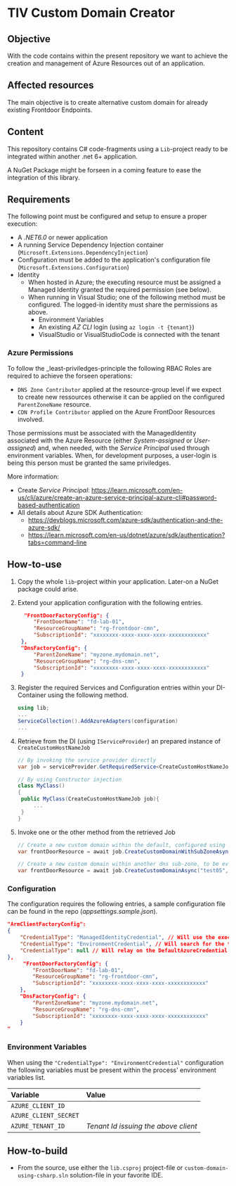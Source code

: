 # TIV Custom Domain Creator

## Objective

With the code contains within the present repository we want to achieve the creation and management of Azure Resources out of an application.

## Affected resources

The main objective is to create alternative custom domain for already existing Frontdoor Endpoints.

## Content

This repository contains C# code-fragments using a `Lib`-project ready to be integrated within another .net 6+ application.

A NuGet Package might be forseen in a coming feature to ease the integration of this library.

## Requirements

The following point must be configured and setup to ensure a proper execution:

- A _.NET6.0_ or newer application
- A running Service Dependency Injection container (`Microsoft.Extensions.DependencyInjection`)
- Configuration must be added to the application's configuration file (`Microsoft.Extensions.Configuration`)
- Identity
  - When hosted in Azure; the executing resource must be assigned a Managed Identity granted the required permission (see below).
  - When running in Visual Studio; one of the following method must be configured. The logged-in identity must share the permissions as above.
    - Environment Variables
    - An existing _AZ CLI_ login (using `az login -t {tenant}`)
    - VisualStudio or VisualStudioCode is connected with the tenant

### Azure Permissions

To follow the _least-priviledges-principle the following RBAC Roles are required to achieve the forseen operations:

- `DNS Zone Contributor` applied at the resource-group level if we expect to create new ressources otherwise it can be applied on the configured `ParentZoneName` resource.
- `CDN Profile Contributor` applied on the Azure FrontDoor Resources involved.

Those permissions must be associated with the ManagedIdentity associated with the Azure Resource (either _System-assigned_ or _User-assigned_) and, when needed, with the _Service Principal_ used through environment variables. When, for development purposes, a user-login is being this person must be granted the same priviledges.

More information:

- Create _Service Principal_: <https://learn.microsoft.com/en-us/cli/azure/create-an-azure-service-principal-azure-cli#password-based-authentication>
- All details about Azure SDK Authentication:
  - <https://devblogs.microsoft.com/azure-sdk/authentication-and-the-azure-sdk/>
  - <https://learn.microsoft.com/en-us/dotnet/azure/sdk/authentication?tabs=command-line>

## How-to-use

1. Copy the whole `lib`-project within your application. Later-on a NuGet package could arise.
1. Extend your application configuration with the following entries.

   ```json
     "FrontDoorFactoryConfig": {
        "FrontDoorName": "fd-lab-01",
        "ResourceGroupName": "rg-frontdoor-cmn",
        "SubscriptionId": "xxxxxxxx-xxxx-xxxx-xxxx-xxxxxxxxxxxx"
    },
    "DnsFactoryConfig": {
        "ParentZoneName": "myzone.mydomain.net",
        "ResourceGroupName": "rg-dns-cmn",
        "SubscriptionId": "xxxxxxxx-xxxx-xxxx-xxxx-xxxxxxxxxxxx"
    }
   ```

1. Register the required Services and Configuration entries within your DI-Container using the following method.

    ```csharp
    using lib;
    ...
    ServiceCollection().AddAzureAdapters(configuration)
    ...
    ```

1. Retrieve from the DI (using `IServiceProvider`) an prepared instance of `CreateCustomHostNameJob`

   ```csharp
   // By invoking the service provider directly
   var job = serviceProvider.GetRequiredService<CreateCustomHostNameJob>();

   // By using Constructor injection
   class MyClass()
   {
    public MyClass(CreateCustomHostNameJob job){
        ...
    }
   }
   ```

1. Invoke one or the other method from the retrieved Job

   ```csharp
   // Create a new custom domain within the default, configured using ParentZoneName, dns-zone
   var frontDoorResource = await job.CreateCustomDomainWithSubZoneAsync("test04", "appzone", "statapp2").ConfigureAwait(false);

   // Create a new custom domain within another dns sub-zone, to be eventually created, within the configured ParentZoneName.
   var frontDoorResource = await job.CreateCustomDomainAsync("test05", "statapp2").ConfigureAwait(false);

   ```

### Configuration

The configuration requires the following entries, a sample configuration file can be found in the repo (_appsettings.sample.json_).

```json
"ArmClientFactoryConfig":
{
    "CredentialType": "ManagedIdentityCredential", // Will use the execution-context associated Managed Identity. Designed for execution in Azure Resources (AppServices, Container...)
    "CredentialType": "EnvironmentCredential", // Will search for the three environment variables below within the process' environment variables. Aimed for execution outside Azure native resources.
    "CredentialType": null // Will relay on the DefaultAzureCredential class cascaiding through all the support methods. Aimed for developing scenarios.
},
     "FrontDoorFactoryConfig": {
        "FrontDoorName": "fd-lab-01",
        "ResourceGroupName": "rg-frontdoor-cmn",
        "SubscriptionId": "xxxxxxxx-xxxx-xxxx-xxxx-xxxxxxxxxxxx"
    },
    "DnsFactoryConfig": {
        "ParentZoneName": "myzone.mydomain.net",
        "ResourceGroupName": "rg-dns-cmn",
        "SubscriptionId": "xxxxxxxx-xxxx-xxxx-xxxx-xxxxxxxxxxxx"
    }
"
```

### Environment Variables

When using the `"CredentialType": "EnvironmentCredential"` configuration the following variables must be present within the process' environment variables list.

|Variable|Value|
|:-|:-|
|`AZURE_CLIENT_ID`||
|`AZURE_CLIENT_SECRET`||
|`AZURE_TENANT_ID`|_Tenant Id issuing the above client_|

## How-to-build

- From the source, use either the `lib.csproj` project-file or `custom-domain-using-csharp.sln` solution-file in your favorite IDE.
